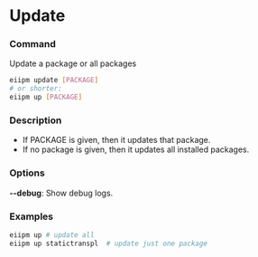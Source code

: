 # Update

### Command

Update a package or all packages

```bash
eiipm update [PACKAGE]
# or shorter:
eiipm up [PACKAGE]
```

### Description

- If PACKAGE is given, then it updates that package.
- If no package is given, then it updates all installed packages.

### Options

**--debug**: Show debug logs.

### Examples

```bash
eiipm up # update all
eiipm up statictranspl  # update just one package
```

